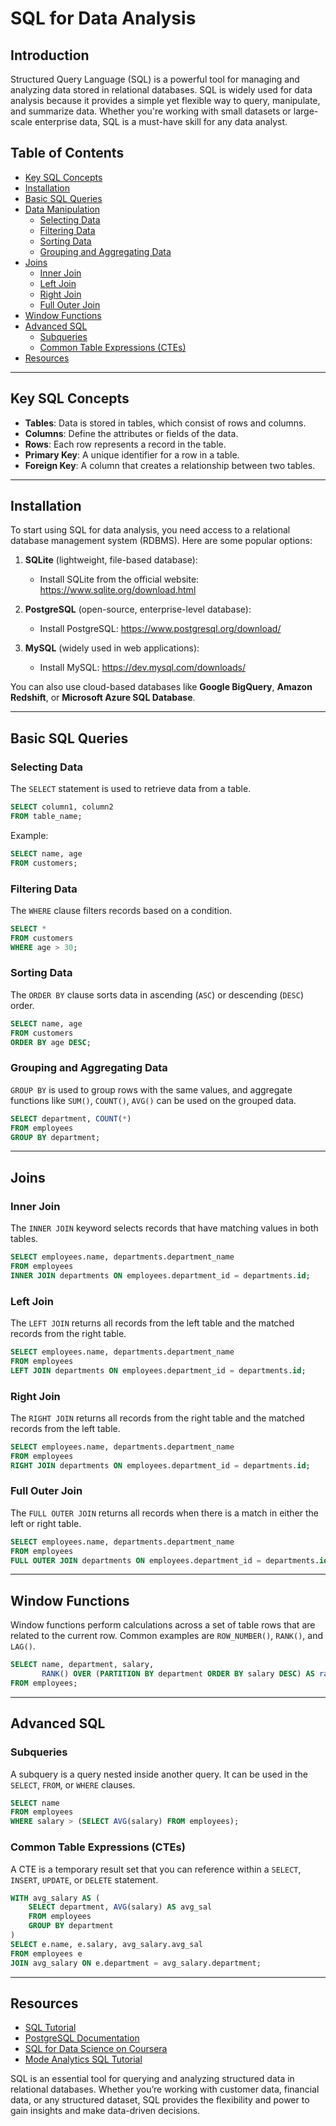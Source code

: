 
# SQL for Data Analysis

## Introduction
Structured Query Language (SQL) is a powerful tool for managing and analyzing data stored in relational databases. SQL is widely used for data analysis because it provides a simple yet flexible way to query, manipulate, and summarize data. Whether you're working with small datasets or large-scale enterprise data, SQL is a must-have skill for any data analyst.

## Table of Contents
- [Key SQL Concepts](#key-sql-concepts)
- [Installation](#installation)
- [Basic SQL Queries](#basic-sql-queries)
- [Data Manipulation](#data-manipulation)
  - [Selecting Data](#selecting-data)
  - [Filtering Data](#filtering-data)
  - [Sorting Data](#sorting-data)
  - [Grouping and Aggregating Data](#grouping-and-aggregating-data)
- [Joins](#joins)
  - [Inner Join](#inner-join)
  - [Left Join](#left-join)
  - [Right Join](#right-join)
  - [Full Outer Join](#full-outer-join)
- [Window Functions](#window-functions)
- [Advanced SQL](#advanced-sql)
  - [Subqueries](#subqueries)
  - [Common Table Expressions (CTEs)](#common-table-expressions-ctes)
- [Resources](#resources)

---

## Key SQL Concepts
- **Tables**: Data is stored in tables, which consist of rows and columns.
- **Columns**: Define the attributes or fields of the data.
- **Rows**: Each row represents a record in the table.
- **Primary Key**: A unique identifier for a row in a table.
- **Foreign Key**: A column that creates a relationship between two tables.

---

## Installation

To start using SQL for data analysis, you need access to a relational database management system (RDBMS). Here are some popular options:

1. **SQLite** (lightweight, file-based database):
   - Install SQLite from the official website: https://www.sqlite.org/download.html

2. **PostgreSQL** (open-source, enterprise-level database):
   - Install PostgreSQL: https://www.postgresql.org/download/

3. **MySQL** (widely used in web applications):
   - Install MySQL: https://dev.mysql.com/downloads/

You can also use cloud-based databases like **Google BigQuery**, **Amazon Redshift**, or **Microsoft Azure SQL Database**.

---

## Basic SQL Queries

### Selecting Data
The `SELECT` statement is used to retrieve data from a table.

```sql
SELECT column1, column2
FROM table_name;
```

Example:
```sql
SELECT name, age
FROM customers;
```

### Filtering Data
The `WHERE` clause filters records based on a condition.

```sql
SELECT *
FROM customers
WHERE age > 30;
```

### Sorting Data
The `ORDER BY` clause sorts data in ascending (`ASC`) or descending (`DESC`) order.

```sql
SELECT name, age
FROM customers
ORDER BY age DESC;
```

### Grouping and Aggregating Data
`GROUP BY` is used to group rows with the same values, and aggregate functions like `SUM()`, `COUNT()`, `AVG()` can be used on the grouped data.

```sql
SELECT department, COUNT(*)
FROM employees
GROUP BY department;
```

---

## Joins

### Inner Join
The `INNER JOIN` keyword selects records that have matching values in both tables.

```sql
SELECT employees.name, departments.department_name
FROM employees
INNER JOIN departments ON employees.department_id = departments.id;
```

### Left Join
The `LEFT JOIN` returns all records from the left table and the matched records from the right table.

```sql
SELECT employees.name, departments.department_name
FROM employees
LEFT JOIN departments ON employees.department_id = departments.id;
```

### Right Join
The `RIGHT JOIN` returns all records from the right table and the matched records from the left table.

```sql
SELECT employees.name, departments.department_name
FROM employees
RIGHT JOIN departments ON employees.department_id = departments.id;
```

### Full Outer Join
The `FULL OUTER JOIN` returns all records when there is a match in either the left or right table.

```sql
SELECT employees.name, departments.department_name
FROM employees
FULL OUTER JOIN departments ON employees.department_id = departments.id;
```

---

## Window Functions
Window functions perform calculations across a set of table rows that are related to the current row. Common examples are `ROW_NUMBER()`, `RANK()`, and `LAG()`.

```sql
SELECT name, department, salary,
       RANK() OVER (PARTITION BY department ORDER BY salary DESC) AS rank
FROM employees;
```

---

## Advanced SQL

### Subqueries
A subquery is a query nested inside another query. It can be used in the `SELECT`, `FROM`, or `WHERE` clauses.

```sql
SELECT name
FROM employees
WHERE salary > (SELECT AVG(salary) FROM employees);
```

### Common Table Expressions (CTEs)
A CTE is a temporary result set that you can reference within a `SELECT`, `INSERT`, `UPDATE`, or `DELETE` statement.

```sql
WITH avg_salary AS (
    SELECT department, AVG(salary) AS avg_sal
    FROM employees
    GROUP BY department
)
SELECT e.name, e.salary, avg_salary.avg_sal
FROM employees e
JOIN avg_salary ON e.department = avg_salary.department;
```

---

## Resources
- [SQL Tutorial](https://www.w3schools.com/sql/)
- [PostgreSQL Documentation](https://www.postgresql.org/docs/)
- [SQL for Data Science on Coursera](https://www.coursera.org/learn/sql-for-data-science)
- [Mode Analytics SQL Tutorial](https://mode.com/sql-tutorial/)

SQL is an essential tool for querying and analyzing structured data in relational databases. Whether you’re working with customer data, financial data, or any structured dataset, SQL provides the flexibility and power to gain insights and make data-driven decisions.

